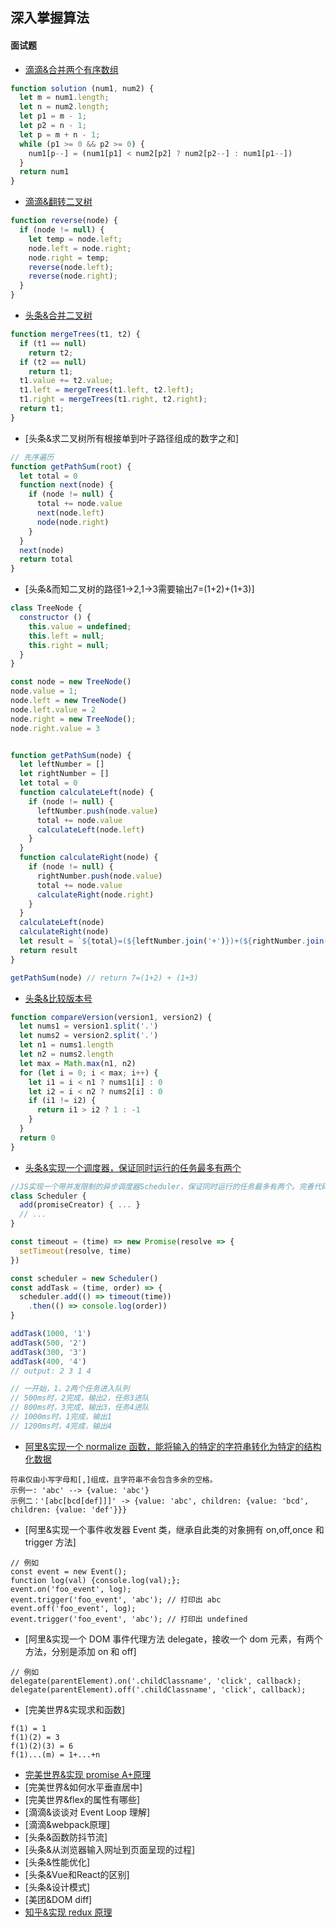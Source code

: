 ## 深入掌握算法

#### 面试题

- [滴滴&合并两个有序数组](https://leetcode-cn.com/problems/merge-sorted-array/solution/tu-jie-he-bing-liang-ge-you-xu-shu-zu-by-user7746o/)

```js
function solution (num1, num2) {
  let m = num1.length;
  let n = num2.length;
  let p1 = m - 1;
  let p2 = n - 1;
  let p = m + n - 1;
  while (p1 >= 0 && p2 >= 0) {
    num1[p--] = (num1[p1] < num2[p2] ? num2[p2--] : num1[p1--])
  }
  return num1
}
```
- [滴滴&翻转二叉树](https://leetcode-cn.com/problems/invert-binary-tree/solution/fan-zhuan-er-cha-shu-by-leetcode/)
```js
function reverse(node) {
  if (node != null) {
    let temp = node.left;
    node.left = node.right;
    node.right = temp;
    reverse(node.left);
    reverse(node.right);
  }
}
```
- [头条&合并二叉树](https://leetcode-cn.com/problems/merge-two-binary-trees/solution/he-bing-er-cha-shu-by-leetcode/)
```js
function mergeTrees(t1, t2) {
  if (t1 == null)
    return t2;
  if (t2 == null)
    return t1;
  t1.value += t2.value;
  t1.left = mergeTrees(t1.left, t2.left);
  t1.right = mergeTrees(t1.right, t2.right);
  return t1;
}
```
- [头条&求二叉树所有根接单到叶子路径组成的数字之和]
```js
// 先序遍历
function getPathSum(root) {
  let total = 0
  function next(node) {
    if (node != null) {
      total += node.value
      next(node.left)
      node(node.right)
    }
  }
  next(node)
  return total
}
```
- [头条&而知二叉树的路径1->2,1->3需要输出7=(1+2)+(1+3)]
```js
class TreeNode {
  constructor () {
    this.value = undefined;
    this.left = null;
    this.right = null;
  }
}

const node = new TreeNode()
node.value = 1;
node.left = new TreeNode()
node.left.value = 2
node.right = new TreeNode();
node.right.value = 3


function getPathSum(node) {
  let leftNumber = []
  let rightNumber = []
  let total = 0
  function calculateLeft(node) {
    if (node != null) {
      leftNumber.push(node.value)
      total += node.value
      calculateLeft(node.left)
    }
  }
  function calculateRight(node) {
    if (node != null) {
      rightNumber.push(node.value)
      total += node.value
      calculateRight(node.right)
    }
  }
  calculateLeft(node)
  calculateRight(node)
  let result = `${total}=(${leftNumber.join('+')})+(${rightNumber.join('+')})`
  return result
}

getPathSum(node) // return 7=(1+2) + (1+3)
```

- [头条&比较版本号](https://leetcode-cn.com/problems/compare-version-numbers/solution/bi-jiao-ban-ben-hao-by-leetcode/)

```js
function compareVersion(version1, version2) {
  let nums1 = version1.split('.')
  let nums2 = version2.split('.')
  let n1 = nums1.length
  let n2 = nums2.length
  let max = Math.max(n1, n2)
  for (let i = 0; i < max; i++) {
    let i1 = i < n1 ? nums1[i] : 0
    let i2 = i < n2 ? nums2[i] : 0
    if (i1 != i2) {
      return i1 > i2 ? 1 : -1
    }
  }
  return 0
}
```
- [头条&实现一个调度器，保证同时运行的任务最多有两个](https://juejin.im/post/5d37e392f265da1ba252a226#heading-6)
```js
//JS实现一个带并发限制的异步调度器Scheduler，保证同时运行的任务最多有两个。完善代码中Scheduler类，使得以下程序能正确输出
class Scheduler {
  add(promiseCreator) { ... }
  // ...
}

const timeout = (time) => new Promise(resolve => {
  setTimeout(resolve, time)
})

const scheduler = new Scheduler()
const addTask = (time, order) => {
  scheduler.add(() => timeout(time))
    .then(() => console.log(order))
}

addTask(1000, '1')
addTask(500, '2')
addTask(300, '3')
addTask(400, '4')
// output: 2 3 1 4

// 一开始，1、2两个任务进入队列
// 500ms时，2完成，输出2，任务3进队
// 800ms时，3完成，输出3，任务4进队
// 1000ms时，1完成，输出1
// 1200ms时，4完成，输出4
```
- [阿里&实现一个 normalize 函数，能将输入的特定的字符串转化为特定的结构化数据](https://editor.csdn.net/md/?articleId=105048837)
```
符串仅由小写字母和[,]组成，且字符串不会包含多余的空格。
示例一: 'abc' --> {value: 'abc'}
示例二：'[abc[bcd[def]]]' -> {value: 'abc', children: {value: 'bcd', children: {value: 'def'}}}
```

- [阿里&实现一个事件收发器 Event 类，继承自此类的对象拥有 on,off,once 和 trigger 方法]
```
// 例如
const event = new Event();
function log(val) {console.log(val);};
event.on('foo_event', log);
event.trigger('foo_event', 'abc'); // 打印出 abc
event.off('foo_event', log);
event.trigger('foo_event', 'abc'); // 打印出 undefined
```

- [阿里&实现一个 DOM 事件代理方法 delegate，接收一个 dom 元素，有两个方法，分别是添加 on 和 off]
```
// 例如
delegate(parentElement).on('.childClassname', 'click', callback);
delegate(parentElement).off('.childClassname', 'click', callback);
```
- [完美世界&实现求和函数]
```
f(1) = 1
f(1)(2) = 3
f(1)(2)(3) = 6
f(1)...(m) = 1+...+n
```
- [完美世界&实现 promise A+原理](https://github.com/wuxianqiang/blog/issues/92)
- [完美世界&如何水平垂直居中]
- [完美世界&flex的属性有哪些]
- [滴滴&谈谈对 Event Loop 理解]
- [滴滴&webpack原理]
- [头条&函数防抖节流]
- [头条&从浏览器输入网址到页面呈现的过程]
- [头条&性能优化]
- [头条&Vue和React的区别]
- [头条&设计模式]
- [美团&DOM diff]
- [知乎&实现 redux 原理](https://github.com/wuxianqiang/blog/issues/165)
